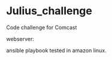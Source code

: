 # Julius_challenge
Code challenge for Comcast


webserver: 

ansible playbook tested in amazon linux.


